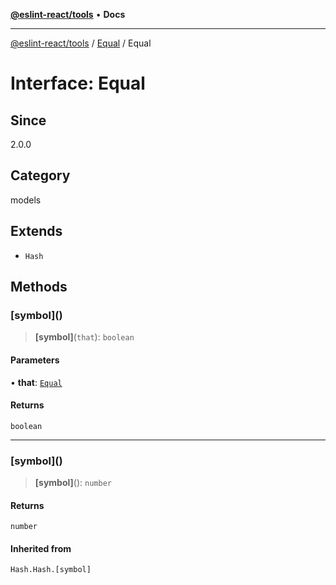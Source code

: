 [**@eslint-react/tools**](../../../README.md) • **Docs**

***

[@eslint-react/tools](../../../README.md) / [Equal](../README.md) / Equal

# Interface: Equal

## Since

2.0.0

## Category

models

## Extends

- `Hash`

## Methods

### \[symbol\]()

> **\[symbol\]**(`that`): `boolean`

#### Parameters

• **that**: [`Equal`](Equal.md)

#### Returns

`boolean`

***

### \[symbol\]()

> **\[symbol\]**(): `number`

#### Returns

`number`

#### Inherited from

`Hash.Hash.[symbol]`
